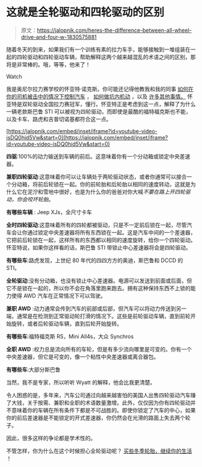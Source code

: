 # 这就是全轮驱动和四轮驱动的区别

> 原文：<https://jalopnik.com/heres-the-difference-between-all-wheel-drive-and-four-w-1830575881>

随着冬天的到来，如果我们有一个训练有素的拉力车手，能够接触到一堆组装在一起的四轮驱动和四轮驱动车辆，帮助解释这两个越来越混乱的术语之间的区别，那将是非常棒的。哦，等等，他来了！

Watch

我是奥尼尔拉力赛学校的怀亚特·诺克斯。你可能还记得他教我和我的同事 [如何在你的司机被击中的情况下控制汽车](https://jalopnik.com/how-to-take-control-of-a-car-if-your-driver-dies-1790289210) ， [如何做坑内机动](https://jalopnik.com/a-remote-rally-school-teaches-americas-special-forces-h-1820468426) ，以及 [许多其他事情。](https://jalopnik.com/what-youll-learn-in-a-one-day-rally-school-487593619) 怀亚特是双轮驱动全国拉力赛冠军，懂行。怀亚特正是考虑到这一点，解释了为什么一辆老款斯巴鲁 STI 可以被视为四轮驱动，而即使是最酷的福特福克斯也不能，以及卡车、路虎和吉普切诺基都符合这一点。

 [https://jalopnik.com/embed/inset/iframe?id=youtube-video-isDQ0hid5Vw&start=0](https://jalopnik.com/embed/inset/iframe?id=youtube-video-isDQ0hid5Vw&start=0) 

**四驱**:100%的动力输送到车辆的前后。这意味着你有一个分动箱或锁定中央差速器。

**兼职四轮驱动**:这意味着你可以让车辆处于两轮驱动状态，或者你通常可以接合一个分动箱，将前后轮锁在一起。你的前轮胎和后轮胎以相同的速度转动，这就是为什么它在泥泞和雪地中很好，也是为什么你的爸爸对你大喊*不要在路上开四轮驱动，你会咬坏轮胎*。

**有哪些车辆** : Jeep XJs，全尺寸卡车

**全时四轮驱动**:这意味着所有的四轮都被驱动，只是不一定前后锁在一起，尽管汽车会让你通过锁定中央差速器将所有东西锁在一起。这是汽车中间的一个差速器，它把前后轮锁在一起，这样所有的东西都以相同的速度旋转，给你一个四轮驱动。怀亚特说，如果你这样看的话，斯巴鲁 STI 带锁止中心差速器将会是四轮驱动。

**有哪些车**:路虎发现，上世纪 80 年代的四四方方的奥迪，斯巴鲁和 DCCD 的 STI。

**全轮驱动**:没有分动箱，也没有锁止中心差速器。电源可以发送到前面或后面，但它不是锁在一起的，所以你不会在角落里跑来跑去。拥有这种保持东西不上锁的能力使得 AWD 汽车在正常情况下可以驾驶。

**兼职 AWD** :动力通常会传到汽车的前部或后部，但汽车可以将动力传送到另一端，通常是在检测到正常驱动轮打滑的情况下。这些是前轮驱动车辆，直到前轮开始旋转，或者后轮驱动车辆，直到后轮开始旋转。

**有哪些车**:福特福克斯 RS，Mini All4s，大众 Synchros

**全职 AWD** :权力总是流向所有的车轮，但是有多少流向哪里是可变的。你有一个中央差速器，但它是可变的，像一个粘性中央差速器或离合器包。

**有哪些车**:大部分斯巴鲁

当然，我不是专家，所以听听 Wyatt 的解释，他会比我更清楚。

令人困惑的是，多年来，汽车公司通过向越来越害怕的美国人出售四轮驱动汽车赚了大钱，关于按需、兼职和全职的术语数量激增。此外，仅仅因为你有四轮驱动并不意味着你的车辆在所有条件下都是不可战胜的。即使你锁定了汽车的中心，如果你的前后差速器是不能锁定的开式差速器，你仍然会在光滑的路面上失去两个轮子。

因此，很多这样的争论都是学术性的。

不管怎样，你为什么在这个时候担心全轮驱动呢？ [买些冬季轮胎，继续你的生活](https://jalopnik.com/heres-proof-that-computers-and-all-wheel-drive-are-no-m-1830536284) ！